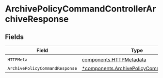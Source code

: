 # ArchivePolicyCommandControllerArchiveResponse


## Fields

| Field                                                                                               | Type                                                                                                | Required                                                                                            | Description                                                                                         |
| --------------------------------------------------------------------------------------------------- | --------------------------------------------------------------------------------------------------- | --------------------------------------------------------------------------------------------------- | --------------------------------------------------------------------------------------------------- |
| `HTTPMeta`                                                                                          | [components.HTTPMetadata](../../models/components/httpmetadata.md)                                  | :heavy_check_mark:                                                                                  | N/A                                                                                                 |
| `ArchivePolicyCommandResponse`                                                                      | [*components.ArchivePolicyCommandResponse](../../models/components/archivepolicycommandresponse.md) | :heavy_minus_sign:                                                                                  | N/A                                                                                                 |